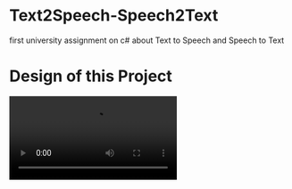 # Text2Speech-Speech2Text
first university assignment on c# about Text to Speech and Speech to Text 
# Design of this Project

![Video of Design](https://octodex.github.com/Assignment1.mp4)
